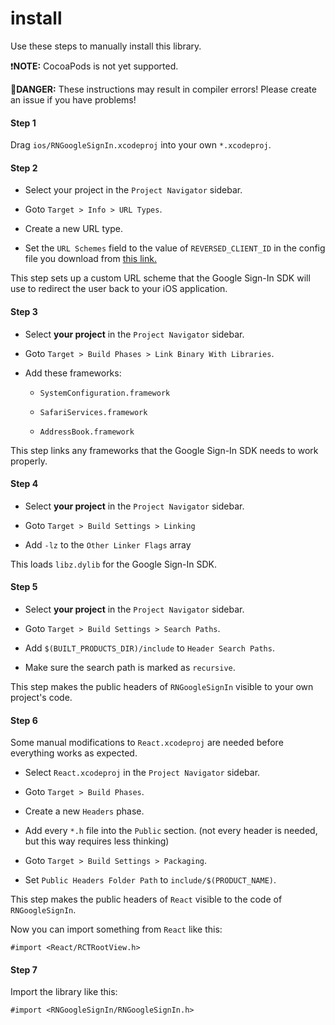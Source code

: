 
# install

Use these steps to manually install this library.

❗️**NOTE:** CocoaPods is not yet supported.

🚫**DANGER:** These instructions may result in compiler errors! Please create an issue if you have problems!

#### Step 1

Drag `ios/RNGoogleSignIn.xcodeproj` into your own `*.xcodeproj`.

#### Step 2

- Select your project in the `Project Navigator` sidebar.

- Goto `Target > Info > URL Types`.

- Create a new URL type.

- Set the `URL Schemes` field to the value of `REVERSED_CLIENT_ID` in the config
file you download from [this link.](https://developers.google.com/identity/sign-in/ios/sdk/#get-config)

This step sets up a custom URL scheme that the Google Sign-In SDK will
use to redirect the user back to your iOS application.

#### Step 3

- Select **your project** in the `Project Navigator` sidebar.

- Goto `Target > Build Phases > Link Binary With Libraries`.

- Add these frameworks:

  - `SystemConfiguration.framework`

  - `SafariServices.framework`

  - `AddressBook.framework`

This step links any frameworks that the Google Sign-In SDK
needs to work properly.

#### Step 4

- Select **your project** in the `Project Navigator` sidebar.

- Goto `Target > Build Settings > Linking`

- Add `-lz` to the `Other Linker Flags` array

This loads `libz.dylib` for the Google Sign-In SDK.

#### Step 5

- Select **your project** in the `Project Navigator` sidebar.

- Goto `Target > Build Settings > Search Paths`.

- Add `$(BUILT_PRODUCTS_DIR)/include` to `Header Search Paths`.

- Make sure the search path is marked as `recursive`.

This step makes the public headers of `RNGoogleSignIn` visible
to your own project's code.

#### Step 6

Some manual modifications to `React.xcodeproj` are needed
before everything works as expected.

- Select `React.xcodeproj` in the `Project Navigator` sidebar.

- Goto `Target > Build Phases`.

- Create a new `Headers` phase.

- Add every `*.h` file into the `Public` section.
  (not every header is needed, but this way requires less thinking)

- Goto `Target > Build Settings > Packaging`.

- Set `Public Headers Folder Path` to `include/$(PRODUCT_NAME)`.

This step makes the public headers of `React` visible
to the code of `RNGoogleSignIn`.

Now you can import something from `React` like this:

```objc
#import <React/RCTRootView.h>
```

#### Step 7

Import the library like this:

```objc
#import <RNGoogleSignIn/RNGoogleSignIn.h>
```
